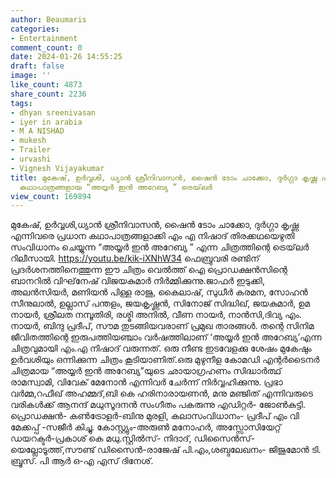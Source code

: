 ```yaml
---
author: Beaumaris
categories:
- Entertainment
comment_count: 0
date: 2024-01-26 14:55:25
draft: false
image: ''
like_count: 4873
share_count: 2236
tags:
- dhyan sreenivasan
- iyer in arabia
- M A NISHAD
- mukesh
- Trailer
- urvashi
- Vignesh Vijayakumar
title: മുകേഷ്, ഉർവ്വശി, ധ്യാൻ ശ്രീനിവാസൻ, ഷൈൻ ടോം ചാക്കോ, ദുർഗ്ഗാ കൃഷ്ണ എന്നിവരെ പ്രധാന
  കഥാപാത്രങ്ങളായ “അയ്യർ ഇൻ അറേബ്യ ” ട്രെയ്‌ലർ
view_count: 169894
---
```


മുകേഷ്, ഉർവ്വശി,ധ്യാൻ ശ്രീനിവാസൻ, ഷൈൻ ടോം ചാക്കോ, ദുർഗ്ഗാ കൃഷ്ണ എന്നിവരെ പ്രധാന കഥാപാത്രങ്ങളാക്കി എം എ നിഷാദ് തിരക്കഥയെഴുതി സംവിധാനം ചെയ്യുന്ന “അയ്യർ ഇൻ അറേബ്യ ” എന്ന ചിത്രത്തിന്റെ ട്രെയ്‌ലർ റിലീസായി. https://youtu.be/kik-iXNhW34 ഫെബ്രുവരി രണ്ടിന് പ്രദർശനത്തിനെത്തുന്ന ഈ ചിത്രം വെൽത്ത് ഐ പ്രൊഡക്ഷൻസിന്റെ ബാനറിൽ വിഘ്‌നേഷ് വിജയകുമാർ നിർമ്മിക്കുന്നു.ജാഫർ ഇടുക്കി, അലൻസിയർ, മണിയൻ പിള്ള രാജു, കൈലാഷ്, സുധീർ കരമന, സോഹൻ സീനുലാൽ, ഉല്ലാസ് പന്തളം, ജയകൃഷ്ണൻ, സിനോജ് സിദ്ധിഖ്, ജയകുമാർ, ഉമ നായർ, ശ്രീലത നമ്പൂതിരി, രശ്മി അനിൽ, വീണ നായർ, നാൻസി,ദിവ്യ എം. നായർ, ബിന്ദു പ്രദീപ്, സൗമ തുടങ്ങിയവരാണ് പ്രമുഖ താരങ്ങൾ. തന്റെ സിനിമ ജീവിതത്തിന്റെ ഇരുപത്തിയഞ്ചാം വർഷത്തിലാണ് ‘അയ്യർ ഇൻ അറേബ്യ’എന്ന ചിത്രവുമായി എം.എ നിഷാദ് വരുന്നത്. ഒരു നീണ്ട ഇടവേളക്കു ശേഷം മുകേഷും ഉർവശിയും ഒന്നിക്കുന്ന ചിത്രം കൂടിയാണിത്.ഒരു മുഴുനീള കോമഡി എന്റർടൈനർ ചിത്രമായ “അയ്യർ ഇൻ അറേബ്യ”യുടെ ഛായാഗ്രഹണം സിദ്ധാർത്ഥ് രാമസ്വാമി, വിവേക് മേനോൻ എന്നിവർ ചേർന്ന് നിർവ്വഹിക്കുന്നു. പ്രഭാ വർമ്മ,റഫീഖ് അഹമ്മദ്,ബി കെ ഹരിനാരായണൻ, മനു മഞ്ജിത് എന്നിവരുടെ വരികൾക്ക് ആനന്ദ് മധുസൂദനൻ സംഗീതം പകരുന്നു എഡിറ്റർ- ജോൺകുട്ടി. പ്രൊഡക്ഷൻ- കൺട്രോളർ-ബിനു മുരളി, കലാസംവിധാനം- പ്രദീപ് എം വി മേക്കപ്പ് -സജീർ കിച്ചു. കോസ്റ്റ്യും-അരുൺ മനോഹർ, അസ്സോസിയേറ്റ് ഡയറക്ടർ-പ്രകാശ് കെ മധു.സ്റ്റിൽസ്- നിദാദ്, ഡിസൈൻസ്- യെല്ലോടൂത്ത്,സൗണ്ട് ഡിസൈൻ-രാജേഷ് പി.എം,ശബ്ദലേഖനം- ജിജുമോൻ ടി. ബ്രൂസ്. പി ആർ ഒ-എ എസ് ദിനേശ്.